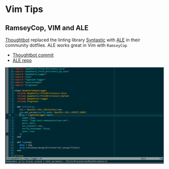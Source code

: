 # Vim Tips

## RamseyCop, VIM and ALE

[Thoughtbot](https://github.com/thoughtbot) replaced the linting library [Syntastic](https://github.com/vim-syntastic/syntastic) with [ALE](https://github.com/w0rp/ale) in their community dotfiles. ALE works great in Vim with `RamseyCop`

* [Thoughtbot commit](https://github.com/thoughtbot/dotfiles/commit/8ac75ba56b6ad6eb8134283ca3fb406067ed02b4)
* [ALE repo](https://github.com/w0rp/ale)

![alt text](/documentation/images/vim-tips-01.png "ALE, RamseyCop and Vim Example")
